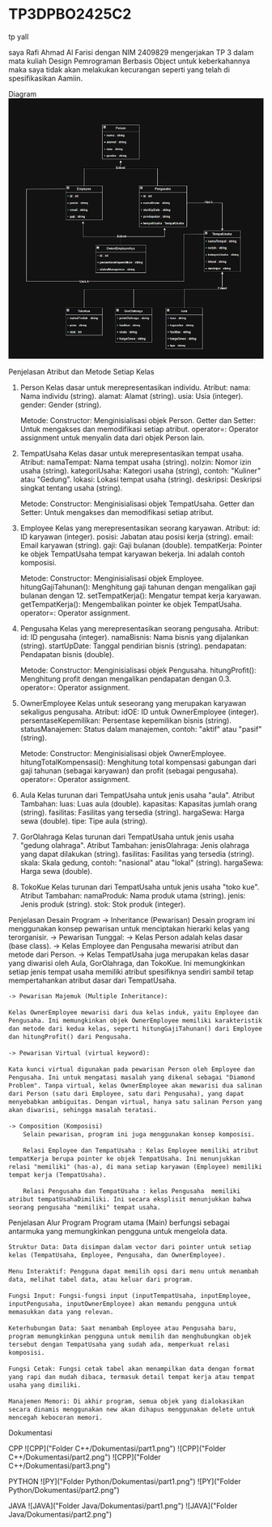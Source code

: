 # TP3DPBO2425C2

tp yall

saya Rafi Ahmad Al Farisi dengan NIM 2409829
mengerjakan TP 3 dalam mata kuliah Design Pemrograman Berbasis Object
untuk keberkahannya maka saya tidak akan melakukan kecurangan
seperti yang telah di spesifikasikan Aamiin.

Diagram
![Diagram](Design.png)

Penjelasan Atribut dan Metode Setiap Kelas

1. Person
   Kelas dasar untuk merepresentasikan individu.
   Atribut:
   nama: Nama individu (string).
   alamat: Alamat (string).
   usia: Usia (integer).
   gender: Gender (string).

   Metode:
   Constructor: Menginisialisasi objek Person.
   Getter dan Setter: Untuk mengakses dan memodifikasi setiap atribut.
   operator=: Operator assignment untuk menyalin data dari objek Person lain.

2. TempatUsaha
   Kelas dasar untuk merepresentasikan tempat usaha.
   Atribut:
   namaTempat: Nama tempat usaha (string).
   noIzin: Nomor izin usaha (string).
   kategoriUsaha: Kategori usaha (string), contoh: "Kuliner" atau "Gedung".
   lokasi: Lokasi tempat usaha (string).
   deskripsi: Deskripsi singkat tentang usaha (string).

   Metode:
   Constructor: Menginisialisasi objek TempatUsaha.
   Getter dan Setter: Untuk mengakses dan memodifikasi setiap atribut.

3. Employee
   Kelas yang merepresentasikan seorang karyawan.
   Atribut:
   id: ID karyawan (integer).
   posisi: Jabatan atau posisi kerja (string).
   email: Email karyawan (string).
   gaji: Gaji bulanan (double).
   tempatKerja: Pointer ke objek TempatUsaha tempat karyawan bekerja. Ini adalah contoh komposisi.

   Metode:
   Constructor: Menginisialisasi objek Employee.
   hitungGajiTahunan(): Menghitung gaji tahunan dengan mengalikan gaji bulanan dengan 12.
   setTempatKerja(): Mengatur tempat kerja karyawan.
   getTempatKerja(): Mengembalikan pointer ke objek TempatUsaha.
   operator=: Operator assignment.

4. Pengusaha
   Kelas yang merepresentasikan seorang pengusaha.
   Atribut:
   id: ID pengusaha (integer).
   namaBisnis: Nama bisnis yang dijalankan (string).
   startUpDate: Tanggal pendirian bisnis (string).
   pendapatan: Pendapatan bisnis (double).

   Metode:
   Constructor: Menginisialisasi objek Pengusaha.
   hitungProfit(): Menghitung profit dengan mengalikan pendapatan dengan 0.3.
   operator=: Operator assignment.

5. OwnerEmployee
   Kelas untuk seseorang yang merupakan karyawan sekaligus pengusaha.
   Atribut:
   idOE: ID untuk OwnerEmployee (integer).
   persentaseKepemilikan: Persentase kepemilikan bisnis (string).
   statusManajemen: Status dalam manajemen, contoh: "aktif" atau "pasif" (string).

   Metode:
   Constructor: Menginisialisasi objek OwnerEmployee.
   hitungTotalKompensasi(): Menghitung total kompensasi gabungan dari gaji tahunan (sebagai karyawan) dan profit (sebagai pengusaha).
   operator=: Operator assignment.

6. Aula
   Kelas turunan dari TempatUsaha untuk jenis usaha "aula".
   Atribut Tambahan:
   luas: Luas aula (double).
   kapasitas: Kapasitas jumlah orang (string).
   fasilitas: Fasilitas yang tersedia (string).
   hargaSewa: Harga sewa (double).
   tipe: Tipe aula (string).

7. GorOlahraga
   Kelas turunan dari TempatUsaha untuk jenis usaha "gedung olahraga".
   Atribut Tambahan:
   jenisOlahraga: Jenis olahraga yang dapat dilakukan (string).
   fasilitas: Fasilitas yang tersedia (string).
   skala: Skala gedung, contoh: "nasional" atau "lokal" (string).
   hargaSewa: Harga sewa (double).

8. TokoKue
   Kelas turunan dari TempatUsaha untuk jenis usaha "toko kue".
   Atribut Tambahan:
   namaProduk: Nama produk utama (string).
   jenis: Jenis produk (string).
   stok: Stok produk (integer).

Penjelasan Desain Program
-> Inheritance (Pewarisan)
Desain program ini menggunakan konsep pewarisan untuk menciptakan hierarki kelas yang terorganisir.
-> Pewarisan Tunggal:
-> Kelas Person adalah kelas dasar (base class).
-> Kelas Employee dan Pengusaha mewarisi atribut dan metode dari Person.
-> Kelas TempatUsaha juga merupakan kelas dasar yang diwarisi oleh Aula, GorOlahraga, dan TokoKue. Ini memungkinkan setiap jenis tempat usaha memiliki atribut spesifiknya sendiri sambil tetap mempertahankan atribut dasar dari TempatUsaha.

    -> Pewarisan Majemuk (Multiple Inheritance):

    Kelas OwnerEmployee mewarisi dari dua kelas induk, yaitu Employee dan Pengusaha. Ini memungkinkan objek OwnerEmployee memiliki karakteristik dan metode dari kedua kelas, seperti hitungGajiTahunan() dari Employee dan hitungProfit() dari Pengusaha.

    -> Pewarisan Virtual (virtual keyword):

    Kata kunci virtual digunakan pada pewarisan Person oleh Employee dan Pengusaha. Ini untuk mengatasi masalah yang dikenal sebagai "Diamond Problem". Tanpa virtual, kelas OwnerEmployee akan mewarisi dua salinan dari Person (satu dari Employee, satu dari Pengusaha), yang dapat menyebabkan ambiguitas. Dengan virtual, hanya satu salinan Person yang akan diwarisi, sehingga masalah teratasi.

    -> Composition (Komposisi)
        Selain pewarisan, program ini juga menggunakan konsep komposisi.

        Relasi Employee dan TempatUsaha : Kelas Employee memiliki atribut tempatKerja berupa pointer ke objek TempatUsaha. Ini menunjukkan relasi "memiliki" (has-a), di mana setiap karyawan (Employee) memiliki tempat kerja (TempatUsaha).

        Relasi Pengusaha dan TempatUsaha : kelas Pengusaha  memiliki atribut tempatUsahaDimiliki. Ini secara eksplisit menunjukkan bahwa seorang pengusaha "memiliki" tempat usaha.

Penjelasan Alur Program
Program utama (Main) berfungsi sebagai antarmuka yang memungkinkan pengguna untuk mengelola data.

    Struktur Data: Data disimpan dalam vector dari pointer untuk setiap kelas (TempatUsaha, Employee, Pengusaha, dan OwnerEmployee).

    Menu Interaktif: Pengguna dapat memilih opsi dari menu untuk menambah data, melihat tabel data, atau keluar dari program.

    Fungsi Input: Fungsi-fungsi input (inputTempatUsaha, inputEmployee, inputPengusaha, inputOwnerEmployee) akan memandu pengguna untuk memasukkan data yang relevan.

    Keterhubungan Data: Saat menambah Employee atau Pengusaha baru, program memungkinkan pengguna untuk memilih dan menghubungkan objek tersebut dengan TempatUsaha yang sudah ada, memperkuat relasi komposisi.

    Fungsi Cetak: Fungsi cetak tabel akan menampilkan data dengan format yang rapi dan mudah dibaca, termasuk detail tempat kerja atau tempat usaha yang dimiliki.

    Manajemen Memori: Di akhir program, semua objek yang dialokasikan secara dinamis menggunakan new akan dihapus menggunakan delete untuk mencegah kebocoran memori.

Dokumentasi

CPP
![CPP]("Folder C++/Dokumentasi/part1.png")
![CPP]("Folder C++/Dokumentasi/part2.png")
![CPP]("Folder C++/Dokumentasi/part3.png")

PYTHON
![PY]("Folder Python/Dokumentasi/part1.png")
![PY]("Folder Python/Dokumentasi/part2.png")

JAVA
![JAVA]("Folder Java/Dokumentasi/part1.png")
![JAVA]("Folder Java/Dokumentasi/part2.png")
